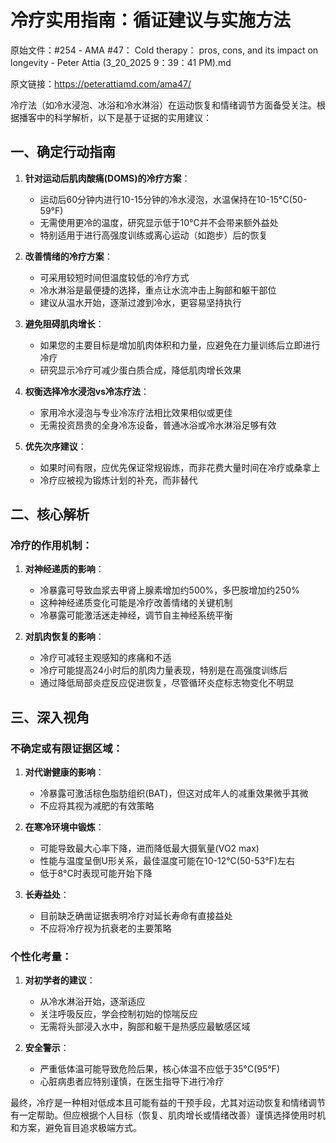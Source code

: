 # 冷疗实用指南：循证建议与实施方法

原始文件：#254 - AMA #47： Cold therapy： pros, cons, and its impact on longevity - Peter Attia (3_20_2025 9：39：41 PM).md

原文链接：https://peterattiamd.com/ama47/

冷疗法（如冷水浸泡、冰浴和冷水淋浴）在运动恢复和情绪调节方面备受关注。根据播客中的科学解析，以下是基于证据的实用建议：

## 一、确定行动指南

1. **针对运动后肌肉酸痛(DOMS)的冷疗方案**：
   - 运动后60分钟内进行10-15分钟的冷水浸泡，水温保持在10-15°C(50-59°F)
   - 无需使用更冷的温度，研究显示低于10°C并不会带来额外益处
   - 特别适用于进行高强度训练或离心运动（如跑步）后的恢复

2. **改善情绪的冷疗方案**：
   - 可采用较短时间但温度较低的冷疗方式
   - 冷水淋浴是最便捷的选择，重点让水流冲击上胸部和躯干部位
   - 建议从温水开始，逐渐过渡到冷水，更容易坚持执行

3. **避免阻碍肌肉增长**：
   - 如果您的主要目标是增加肌肉体积和力量，应避免在力量训练后立即进行冷疗
   - 研究显示冷疗可减少蛋白质合成，降低肌肉增长效果

4. **权衡选择冷水浸泡vs冷冻疗法**：
   - 家用冷水浸泡与专业冷冻疗法相比效果相似或更佳
   - 无需投资昂贵的全身冷冻设备，普通冰浴或冷水淋浴足够有效

5. **优先次序建议**：
   - 如果时间有限，应优先保证常规锻炼，而非花费大量时间在冷疗或桑拿上
   - 冷疗应被视为锻炼计划的补充，而非替代

## 二、核心解析

### 冷疗的作用机制：

1. **对神经递质的影响**：
   - 冷暴露可导致血浆去甲肾上腺素增加约500%，多巴胺增加约250%
   - 这种神经递质变化可能是冷疗改善情绪的关键机制
   - 冷暴露可能激活迷走神经，调节自主神经系统平衡

2. **对肌肉恢复的影响**：
   - 冷疗可减轻主观感知的疼痛和不适
   - 冷疗可能提高24小时后的肌肉力量表现，特别是在高强度训练后
   - 通过降低局部炎症反应促进恢复，尽管循环炎症标志物变化不明显

## 三、深入视角

### 不确定或有限证据区域：

1. **对代谢健康的影响**：
   - 冷暴露可激活棕色脂肪组织(BAT)，但这对成年人的减重效果微乎其微
   - 不应将其视为减肥的有效策略

2. **在寒冷环境中锻炼**：
   - 可能导致最大心率下降，进而降低最大摄氧量(VO2 max)
   - 性能与温度呈倒U形关系，最佳温度可能在10-12°C(50-53°F)左右
   - 低于8°C时表现可能开始下降

3. **长寿益处**：
   - 目前缺乏确凿证据表明冷疗对延长寿命有直接益处
   - 不应将冷疗视为抗衰老的主要策略

### 个性化考量：

1. **对初学者的建议**：
   - 从冷水淋浴开始，逐渐适应
   - 关注呼吸反应，学会控制初始的惊喘反应
   - 无需将头部浸入水中，胸部和躯干是热感应最敏感区域

2. **安全警示**：
   - 严重低体温可能导致危险后果，核心体温不应低于35°C(95°F)
   - 心脏病患者应特别谨慎，在医生指导下进行冷疗

最终，冷疗是一种相对低成本且可能有益的干预手段，尤其对运动恢复和情绪调节有一定帮助。但应根据个人目标（恢复、肌肉增长或情绪改善）谨慎选择使用时机和方案，避免盲目追求极端方式。